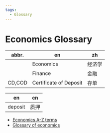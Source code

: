```yaml
---
tags:
  - Glossary
---
```


# Economics Glossary

| abbr.  | en                     | zh     |
| ------ | ---------------------- | ------ |
|        | Economics              | 经济学 |
|        | Finance                | 金融   |
| CD,COD | Certificate of Deposit | 存单 |

| en      | cn   |
| ------- | ---- |
| deposit | 质押 |

- [Economics A-Z terms](https://www.economist.com/economics-a-to-z)
- [Glossary of economics](https://en.wikipedia.org/wiki/Glossary_of_economics)
